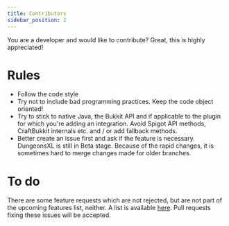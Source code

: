 ```yaml
---
title: Contributors
sidebar_position: 2
---
```


You are a developer and would like to contribute? Great, this is highly appreciated!

# Rules
* Follow the code style
* Try not to include bad programming practices. Keep the code object oriented!
* Try to stick to native Java, the Bukkit API and if applicable to the plugin for which you're adding an integration. Avoid Spigot API methods, CraftBukkit internals etc. and / or add fallback methods.
* Better create an issue first and ask if the feature is necessary. DungeonsXL is still in Beta stage. Because of the rapid changes, it is sometimes hard to merge changes made for older branches.

# To do
There are some feature requests which are not rejected, but are not part of the upcoming features list, neither. A list is available [here](changelog#unconfirmed). Pull requests fixing these issues will be accepted.
